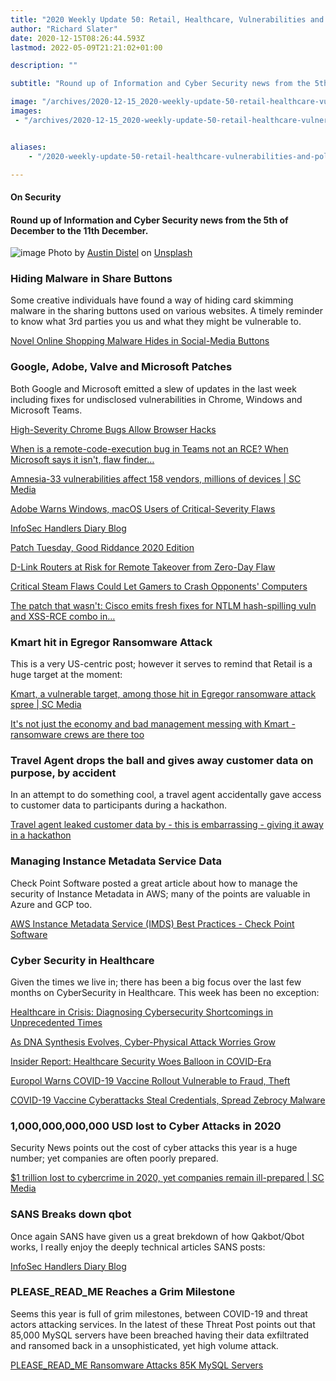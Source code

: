 ```yaml
---
title: "2020 Weekly Update 50: Retail, Healthcare, Vulnerabilities and Politics"
author: "Richard Slater"
date: 2020-12-15T08:26:44.593Z
lastmod: 2022-05-09T21:21:02+01:00

description: ""

subtitle: "Round up of Information and Cyber Security news from the 5th of December to the 11th December."

image: "/archives/2020-12-15_2020-weekly-update-50-retail-healthcare-vulnerabilities-and-politics/images/1.jpg" 
images:
 - "/archives/2020-12-15_2020-weekly-update-50-retail-healthcare-vulnerabilities-and-politics/images/1.jpg"


aliases:
    - "/2020-weekly-update-50-retail-healthcare-vulnerabilities-and-politics-ecaba994e565"

---
```


#### On Security

#### Round up of Information and Cyber Security news from the 5th of December to the 11th December.

![image](/archives/2020-12-15_2020-weekly-update-50-retail-healthcare-vulnerabilities-and-politics/images/1.jpg#layoutTextWidth)
Photo by [Austin Distel](https://unsplash.com/@austindistel?utm_source=medium&amp;utm_medium=referral) on [Unsplash](https://unsplash.com?utm_source=medium&amp;utm_medium=referral)



### Hiding Malware in Share Buttons

Some creative individuals have found a way of hiding card skimming malware in the sharing buttons used on various websites. A timely reminder to know what 3rd parties you us and what they might be vulnerable to.

[Novel Online Shopping Malware Hides in Social-Media Buttons](https://threatpost.com/online-shopping-malware-social-media-buttons/161903/)


### Google, Adobe, Valve and Microsoft Patches

Both Google and Microsoft emitted a slew of updates in the last week including fixes for undisclosed vulnerabilities in Chrome, Windows and Microsoft Teams.

[High-Severity Chrome Bugs Allow Browser Hacks](https://threatpost.com/google_chrome_bugs_patched/161907/)

[When is a remote-code-execution bug in Teams not an RCE? When Microsoft says it isn&#39;t, flaw finder…](https://www.theregister.com/2020/12/07/microsoft_teams_rce_flaw/)

[Amnesia-33 vulnerabilities affect 158 vendors, millions of devices | SC Media](https://www.scmagazine.com/home/security-news/mobile-security/amnesia-33-vulnerabilities-affect-158-vendors-millions-of-devices/)

[Adobe Warns Windows, macOS Users of Critical-Severity Flaws](https://threatpost.com/adobe-windows-macos-critical-severity-flaws/162007/)

[InfoSec Handlers Diary Blog](https://isc.sans.edu/diary/rss/26860)

[Patch Tuesday, Good Riddance 2020 Edition](https://krebsonsecurity.com/2020/12/patch-tuesday-good-riddance-2020-edition/)

[D-Link Routers at Risk for Remote Takeover from Zero-Day Flaw](https://threatpost.com/d-link-routers-zero-day-flaws/162064/)

[Critical Steam Flaws Could Let Gamers to Crash Opponents&#39; Computers](https://threatpost.com/critical-steam-flaws-crash-opponents-computers/162100/)

[The patch that wasn&#39;t: Cisco emits fresh fixes for NTLM hash-spilling vuln and XSS-RCE combo in…](https://www.theregister.com/2020/12/10/cisco_jabber_xss_rce_ntlm_hash_patches/)


### Kmart hit in Egregor Ransomware Attack

This is a very US-centric post; however it serves to remind that Retail is a huge target at the moment:

[Kmart, a vulnerable target, among those hit in Egregor ransomware attack spree | SC Media](https://www.scmagazine.com/home/security-news/ransomware/kmart-a-vulnerable-target-among-those-hit-in-egregor-ransomware-attack-spree/)

[It&#39;s not just the economy and bad management messing with Kmart - ransomware crews are there too](https://www.theregister.com/2020/12/07/in_brief_security/)


### Travel Agent drops the ball and gives away customer data on purpose, by accident

In an attempt to do something cool, a travel agent accidentally gave access to customer data to participants during a hackathon.

[Travel agent leaked customer data by - this is embarrassing - giving it away in a hackathon](https://go.theregister.com/feed/www.theregister.com/2020/12/07/data_breach_in_hackathon_data/)


### Managing Instance Metadata Service Data

Check Point Software posted a great article about how to manage the security of Instance Metadata in AWS; many of the points are valuable in Azure and GCP too.

[AWS Instance Metadata Service (IMDS) Best Practices - Check Point Software](https://blog.checkpoint.com/2020/12/07/aws-instance-metadata-service-imds-best-practices/)


### Cyber Security in Healthcare

Given the times we live in; there has been a big focus over the last few months on CyberSecurity in Healthcare. This week has been no exception:

[Healthcare in Crisis: Diagnosing Cybersecurity Shortcomings in Unprecedented Times](https://threatpost.com/healthcare-in-crisis-diagnosing-cybersecurity-shortcomings-in-unprecedented-times/161917/)

[As DNA Synthesis Evolves, Cyber-Physical Attack Worries Grow](https://www.darkreading.com/application-security/as-dna-synthesis-evolves-cyber-physical-attack-worries-grow/d/d-id/1339627?_mc=rss_x_drr_edt_aud_dr_x_x-rss-simple)

[Insider Report: Healthcare Security Woes Balloon in COVID-Era](https://threatpost.com/insider-report-healthcare-security-covid-era/161801/)

[Europol Warns COVID-19 Vaccine Rollout Vulnerable to Fraud, Theft](https://threatpost.com/europol-covid-19-vaccine-rollout-fraud-theft/161968/)

[COVID-19 Vaccine Cyberattacks Steal Credentials, Spread Zebrocy Malware](https://threatpost.com/covid-19-vaccine-cyberattacks-credentials-zebrocy/162072/)


### 1,000,000,000,000 USD lost to Cyber Attacks in 2020

Security News points out the cost of cyber attacks this year is a huge number; yet companies are often poorly prepared.

[$1 trillion lost to cybercrime in 2020, yet companies remain ill-prepared | SC Media](https://www.scmagazine.com/home/security-news/cybercrime/1-trillion-lost-to-cybercrime-in-2020-yet-companies-remain-ill-prepared/)


### SANS Breaks down qbot

Once again SANS have given us a great brekdown of how Qakbot/Qbot works, I really enjoy the deeply technical articles SANS posts:

[InfoSec Handlers Diary Blog](https://isc.sans.edu/diary/rss/26862)


### PLEASE_READ_ME Reaches a Grim Milestone

Seems this year is full of grim milestones, between COVID-19 and threat actors attacking services. In the latest of these Threat Post points out that 85,000 MySQL servers have been breached having their data exfiltrated and ransomed back in a unsophisticated, yet high volume attack.

[PLEASE_READ_ME Ransomware Attacks 85K MySQL Servers](https://threatpost.com/please_read_me-ransomware-mysql-servers/162136/)
